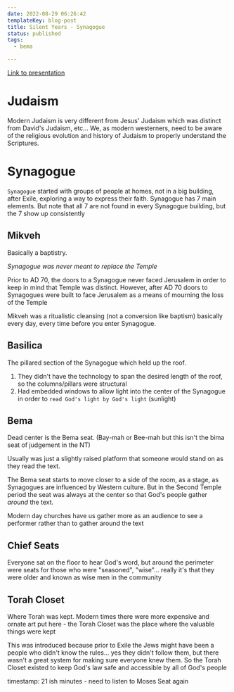 ```yaml
---
date: 2022-08-29 06:26:42
templateKey: blog-post
title: Silent Years - Synagogue
status: published
tags:
  - bema

---
```


[Link to presentation](https://bemadiscipleship.s3.us-east-2.amazonaws.com/BEMA+074+Silent+Years+Synagogue-v2.pdf)

# Judaism

Modern Judaism is very different from Jesus' Judaism which was distinct from
David's Judaism, etc... We, as modern westerners, need to be aware of the
religious evolution and history of Judaism to properly understand the
Scriptures.

# Synagogue

`Synagogue` started with groups of people at homes, not in a big building,
after Exile, exploring a way to express their faith. Synagogue has 7 main
elements. But note that all 7 are not found in every Synagogue building, but
the 7 show up consistently

## Mikveh

Basically a baptistry.

_Synagogue was never meant to replace the Temple_

Prior to AD 70, the doors to a Synagogue never faced Jerusalem in order to keep
in mind that Temple was distinct. However, after AD 70 doors to Synagogues were
built to face Jerusalem as a means of mourning the loss of the Temple

Mikveh was a ritualistic cleansing (not a conversion like baptism) basically
every day, every time before you enter Synagogue.

## Basilica

The pillared section of the Synagogue which held up the roof.

1. They didn't have the technology to span the desired length of the roof, so the columns/pillars were structural
2. Had embedded windows to allow light into the center of the Synagogue in order to `read God's light by God's light` (sunlight)

## Bema

Dead center is the Bema seat. (Bay-mah or Bee-mah but this isn't the bima seat of judgement in the NT)

Usually was just a slightly raised platform that someone would stand on as they read the text. 

The Bema seat starts to move closer to a side of the room, as a stage, as
Synagogues are influenced by Western culture. But in the Second Temple period
the seat was always at the center so that God's people gather _around_ the
text.

Modern day churches have us gather more as an audience to see a performer
rather than to gather around the text

## Chief Seats

Everyone sat on the floor to hear God's word, but around the perimeter were
seats for those who were "seasoned", "wise"... really it's that they were older
and known as wise men in the community

## Torah Closet

Where Torah was kept. Modern times there were more expensive and ornate art put
here - the Torah Closet was the place where the valuable things were kept

This was introduced because prior to Exile the Jews might have been a people
who didn't know the rules... yes they didn't follow them, but there wasn't a
great system for making sure everyone knew them. So the Torah Closet existed to
keep God's law safe and accessible by all of God's people

timestamp: 21 ish minutes - need to listen to Moses Seat again



